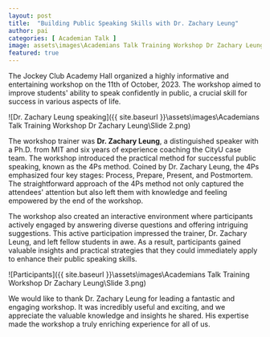 ```yaml
---
layout: post
title:  "Building Public Speaking Skills with Dr. Zachary Leung"
author: pai
categories: [ Academian Talk ]
image: assets\images\Academians Talk Training Workshop Dr Zachary Leung\academians talk_ig cover.png
featured: true
---
```

The Jockey Club Academy Hall organized a highly informative and entertaining workshop on the 11th of October, 2023. The workshop aimed to improve students' ability to speak confidently in public, a crucial skill for success in various aspects of life.

<!-- <p align="center">
<img src="{{ site.baseurl }}/assets/images/Academians_Talk_Training_Workshop_/Slide 2.png" style="width: 60%">
</p> -->
![Dr. Zachary Leung speaking]({{ site.baseurl }}\assets\images\Academians Talk Training Workshop Dr Zachary Leung\Slide 2.png)

The workshop trainer was **Dr. Zachary Leung**, a distinguished speaker with a Ph.D. from MIT and six years of experience coaching the CityU case team. The workshop introduced the practical method for successful public speaking, known as the 4Ps method. Coined by Dr. Zachary Leung, the 4Ps emphasized four key stages: Process, Prepare, Present, and Postmortem. The straightforward approach of the 4Ps method not only captured the attendees' attention but also left them with knowledge and feeling empowered by the end of the workshop. 

The workshop also created an interactive environment where participants actively engaged by answering diverse questions and offering intriguing suggestions. This active participation impressed the trainer, Dr. Zachary Leung, and left fellow students in awe. As a result, participants gained valuable insights and practical strategies that they could immediately apply to enhance their public speaking skills. 

<!-- <p align="center">
<img src="{{ site.baseurl }}/assets/images/Academians_Talk_Training_Workshop_/Slide 3.png" style="width: 60%">
</p> -->
![Participants]({{ site.baseurl }}\assets\images\Academians Talk Training Workshop Dr Zachary Leung\Slide 3.png)

We would like to thank Dr. Zachary Leung for leading a fantastic and engaging workshop. It was incredibly useful and exciting, and we appreciate the valuable knowledge and insights he shared. His expertise made the workshop a truly enriching experience for all of us.